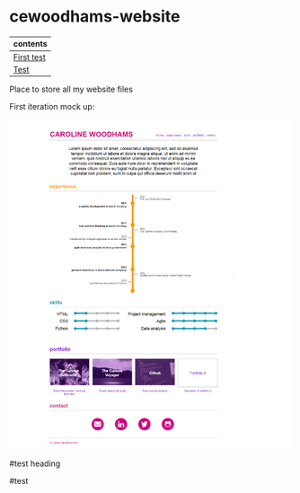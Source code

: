 # cewoodhams-website

|contents|
|--------|
|[First test](/readme#test_heading)|
|[Test](/readme#test)|


Place to store all my website files

First iteration mock up:

![Website Mock up](/_assets/website%20mock%20up.png?raw=true "Website mock up")


#test heading

#test
